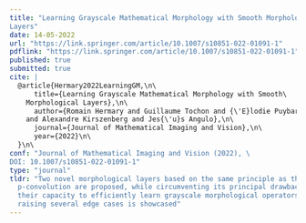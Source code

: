 ```yaml
---
title: "Learning Grayscale Mathematical Morphology with Smooth Morphological \
Layers"
date: 14-05-2022
url: "https://link.springer.com/article/10.1007/s10851-022-01091-1"
pdflink: "https://link.springer.com/article/10.1007/s10851-022-01091-1"
published: true
submitted: true
cite: |
  @article{Hermary2022LearningGM,\n\
      title={Learning Grayscale Mathematical Morphology with Smooth\
    Morphological Layers},\n\
      author={Romain Hermary and Guillaume Tochon and {\'E}lodie Puybareau\
    and Alexandre Kirszenberg and Jes{\'u}s Angulo},\n\
      journal={Journal of Mathematical Imaging and Vision},\n\
      year={2022}\n\
  }\n\
conf: "Journal of Mathematical Imaging and Vision (2022), \
DOI: 10.1007/s10851-022-01091-1"
type: "journal"
tldr: "Two novel morphological layers based on the same principle as the
  p-convolution are proposed, while circumventing its principal drawbacks, and
  their capacity to efficiently learn grayscale morphological operators while
  raising several edge cases is showcased"
---
```

